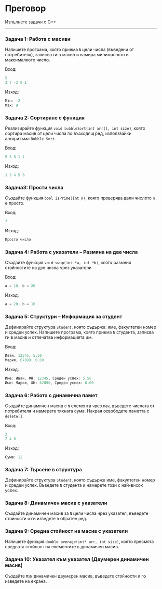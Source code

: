 # Преговор
Изпълнете задачи с C++

---
### Задача 1: Работа с масиви
Напишете програма, която приема `N` цели числа (въведени от потребителя), записва ги в масив и намира минималното и максималното число.

Вход:
```c++
5
3 7 -2 9 1
```
Изход:
```c++
Min: -2
Max: 9
```

### Задача 2: Сортиране с функция
Реализирайте функция `void bubbleSort(int arr[], int size)`, която сортира масив от цели числа по възходящ ред, използвайки алгоритъма `Bubble Sort`.

Вход:
```c++
5 3 8 1 4
```

Изход:
```c++
1 3 4 5 8
```

### Задача3: Прости числа
Създайте функция `bool isPrime(int n)`, която проверява дали числото `n` е просто.

Вход:
```c++
7
```

Изход:
```c++
Просто число
```

### Задача 4: Работа с указатели – Размяна на две числа
Създайте функция `void swap(int *a, int *b)`, която разменя стойностите на две числа чрез указатели.

Вход:
```c++
a = 10, b = 20
```

Изход:
```c++
a = 20, b = 10
```

### Задача 5: Структури – Информация за студент
Дефинирайте структура `Student`, която съдържа: име, факултетен номер и среден успех. Напишете програма, която приема `N` студента, записва ги в масив и отпечатва информацията им.

Вход:
```c++
Иван, 12345, 5.50
Мария, 67890, 6.00
```

Изход:
```c++
Име: Иван, ФН: 12345, Среден успех: 5.50
Име: Мария, ФН: 67890, Среден успех: 6.00
```

### Задача 6: Работа с динамична памет
Създайте динамичен масив с `N` елемента чрез `new`, въведете числата от потребителя и намерете тяхната сума. Накрая освободете паметта с `delete[]`.

Вход:
```c++
3
2 4 6
```

Изход:
```c++
Сума: 12
```

### Задача 7: Търсене в структура
Дефинирайте структура `Student`, която съдържа име, факултетен номер и среден успех. Въведете `N` студента и намерете този с най-висок успех.

### Задача 8: Динамичен масив с указатели
Създайте динамичен масив за `N` цели числа чрез указател, въведете стойности и ги изведете в обратен ред.

### Задача 9: Средна стойност на масив с указатели
Напишете функция `double average(int* arr, int size)`, която пресмята средната стойност на елементите в динамичен масив.

### Задача 10: Указател към указател (Двумерен динамичен масив)
Създайте `MxN` динамичен двумерен масив, въведете стойности и го изведете на екрана.

